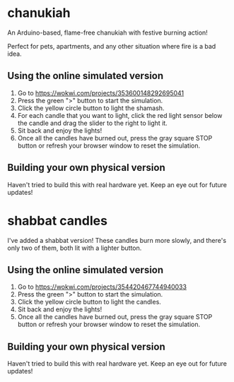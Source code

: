 # chanukiah
An Arduino-based, flame-free chanukiah with festive burning action!

Perfect for pets, apartments, and any other situation where fire is a bad idea. 

## Using the online simulated version 
1. Go to https://wokwi.com/projects/353600148292695041 
1. Press the green ">" button to start the simulation. 
1. Click the yellow circle button to light the shamash. 
1. For each candle that you want to light, click the red light sensor below the candle and drag the slider to the right to light it. 
1. Sit back and enjoy the lights! 
1. Once all the candles have burned out, press the gray square STOP button or refresh your browser window to reset the simulation.

## Building your own physical version 

Haven't tried to build this with real hardware yet. Keep an eye out for future updates! 

# shabbat candles 

I've added a shabbat version! These candles burn more slowly, and there's only two of them, both lit with a lighter button. 

## Using the online simulated version 
1. Go to https://wokwi.com/projects/354420467744940033 
1. Press the green ">" button to start the simulation. 
1. Click the yellow circle button to light the candles. 
1. Sit back and enjoy the lights! 
1. Once all the candles have burned out, press the gray square STOP button or refresh your browser window to reset the simulation.

## Building your own physical version 

Haven't tried to build this with real hardware yet. Keep an eye out for future updates! 